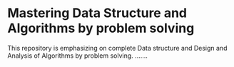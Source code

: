 # Mastering Data Structure and Algorithms by problem solving
 This repository is emphasizing on complete Data structure and Design and Analysis of Algorithms by problem solving.
.......